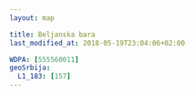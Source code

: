 ```yaml
---
layout: map

title: Beljanska bara
last_modified_at: 2018-05-19T23:04:06+02:00

WDPA: [555560011]
geoSrbija:
  L1_183: [157]
---
```

